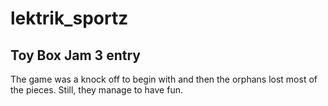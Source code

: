 # lektrik_sportz

## Toy Box Jam 3 entry

The game was a knock off to begin with and then the orphans lost most of the pieces.  Still, they manage to have fun.
